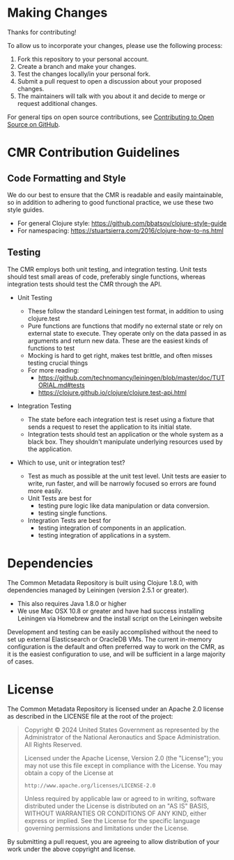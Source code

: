 # Making Changes

Thanks for contributing!

To allow us to incorporate your changes, please use the following process:

1. Fork this repository to your personal account.
2. Create a branch and make your changes.
3. Test the changes locally/in your personal fork.
4. Submit a pull request to open a discussion about your proposed changes.
5. The maintainers will talk with you about it and decide to merge or request additional changes.

For general tips on open source contributions, see [Contributing to Open Source on GitHub](https://guides.github.com/activities/contributing-to-open-source/).

# CMR Contribution Guidelines

## Code Formatting and Style
We do our best to ensure that the CMR is readable and easily maintainable, so in addition to adhering to good functional practice, we use these two style guides.
- For general Clojure style: https://github.com/bbatsov/clojure-style-guide
- For namespacing: https://stuartsierra.com/2016/clojure-how-to-ns.html

## Testing
The CMR employs both unit testing, and integration testing. Unit tests should test small areas of code, preferably single functions, whereas integration tests should test the CMR through the API.

- Unit Testing
  - These follow the standard Leiningen test format, in addition to using clojure.test
  - Pure functions are functions that modify no external state or rely on external state to execute. They operate only on the data passed in as arguments and return new data. These are the easiest kinds of functions to test
  - Mocking is hard to get right, makes test brittle, and often misses testing crucial things
  - For more reading:
    - https://github.com/technomancy/leiningen/blob/master/doc/TUTORIAL.md#tests
    - https://clojure.github.io/clojure/clojure.test-api.html

- Integration Testing
  - The state before each integration test is reset using a fixture that sends a request to reset the application to its initial state.
  - Integration tests should test an application or the whole system as a black box. They shouldn't manipulate underlying resources used by the application.

- Which to use, unit or integration test?
  - Test as much as possible at the unit test level. Unit tests are easier to write, run faster, and will be narrowly focused so errors are found more easily.
  - Unit Tests are best for
    - testing pure logic like data manipulation or data conversion.
    - testing single functions.
  - Integration Tests are best for
    - testing integration of components in an application.
    - testing integration of applications in a system.

# Dependencies
The Common Metadata Repository is built using Clojure 1.8.0, with dependencies managed by Leiningen (version 2.5.1 or greater).
  - This also requires Java 1.8.0 or higher
  - We use Mac OSX 10.8 or greater and have had success installing Leiningen via Homebrew and the install script on the Leiningen website

Development and testing can be easily accomplished without the need to set up external Elasticsearch or OracleDB VMs.
The current in-memory configuration is the default and often preferred way to work on the CMR, as it is the easiest configuration to use, and will be sufficient in a large majority of cases.


# License
The Common Metadata Repository is licensed under an Apache 2.0 license as described in
the LICENSE file at the root of the project:

> Copyright © 2024 United States Government as represented by the Administrator of the National Aeronautics and Space Administration. All Rights Reserved.
>
> Licensed under the Apache License, Version 2.0 (the "License"); you may not use this file except in compliance with the License.
> You may obtain a copy of the License at
>
>     http://www.apache.org/licenses/LICENSE-2.0
>
> Unless required by applicable law or agreed to in writing, software distributed under the License is distributed on an "AS IS" BASIS,
> WITHOUT WARRANTIES OR CONDITIONS OF ANY KIND, either express or implied. See the License for the specific language governing permissions and limitations under the License.

By submitting a pull request, you are agreeing to allow distribution
of your work under the above copyright and license.
